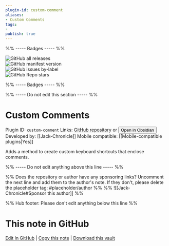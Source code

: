 ```yaml
---
plugin-id: custom-comment
aliases:
- Custom Comments
tags: 
- 
publish: true
---
```


%% ----- Badges ----- %%

![GitHub all releases](https://img.shields.io/github/downloads/Jack-Chronicle/custom-comment/total?color=573E7A&logo=github&style=for-the-badge)   
![GitHub manifest version](https://img.shields.io/github/manifest-json/v/Jack-Chronicle/custom-comment?color=573E7A&logo=github&style=for-the-badge)   
![GitHub issues by-label](https://img.shields.io/github/issues/Jack-Chronicle/custom-comment/help%20wanted?color=573E7A&logo=github&style=for-the-badge)   
![GitHub Repo stars](https://img.shields.io/github/stars/Jack-Chronicle/custom-comment?color=573E7A&logo=github&style=for-the-badge)

%% ----- Badges ----- %%

%% ----- Do not edit this section ----- %%

# Custom Comments

Plugin ID: `custom-comment`
Links: [GitHub repository](https://github.com/Jack-Chronicle/custom-comment) or [<button id=HH>Open in Obsidian</button>](obsidian://show-plugin?id=custom-comment)
Developed by: [[Jack-Chronicle]]
Mobile compatible: [[Mobile-compatible plugins|Yes]]

Adds a method to create custom keyboard shortcuts that enclose comments.

%% ----- Do not edit anything above this line ----- %% 

%% Does the repository or author have any sponsoring links? Uncomment the next line and add them to the author's note. If they don't, please delete the placeholder tag: #placeholder/author %%
%% ![[Jack-Chronicle#Sponsor this author]] %%

%% Hub footer: Please don't edit anything below this line %%

# This note in GitHub

<span class="git-footer">[Edit In GitHub](https://github.dev/obsidian-community/obsidian-hub/blob/main/02%20-%20Community%20Expansions/02.05%20All%20Community%20Expansions/Plugins/custom-comment.md "git-hub-edit-note") | [Copy this note](https://raw.githubusercontent.com/obsidian-community/obsidian-hub/main/02%20-%20Community%20Expansions/02.05%20All%20Community%20Expansions/Plugins/custom-comment.md "git-hub-copy-note") | [Download this vault](https://github.com/obsidian-community/obsidian-hub/archive/refs/heads/main.zip "git-hub-download-vault") </span>
